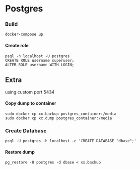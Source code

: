 # Postgres

### Build

    docker-compose up


#### Create role
    psql -h localhost -U postgres
    CREATE ROLE username superuser;
    ALTER ROLE username WITH LOGIN;

## Extra
using custom port 5434

#### Copy dump to container
    sudo docker cp xx.backup postgres_container:/media
    sudo docker cp xx.dump postgres_container:/media


### Create Database
    psql -U postgres -h localhost -c 'CREATE DATABASE "dbase";'


#### Restore dump
    pg_restore -U postgres -d dbase < xx.backup

